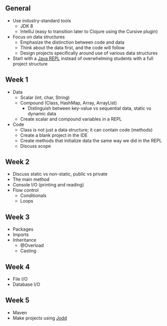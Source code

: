 ## General

* Use industry-standard tools
  * JDK 8
  * IntelliJ (easy to transition later to Clojure using the Cursive plugin)
* Focus on data structures
  * Emphasize the distinction between code and data
  * Think about the data first, and the code will follow
  * Design projects specifically around use of various data structures
* Start with a [Java REPL](http://www.javarepl.com) instead of overwhelming students with a full project structure

## Week 1

* Data
  * Scalar (int, char, String)
  * Compound (Class, HashMap, Array, ArrayList)
    * Distinguish between key-value vs sequential data, static vs dynamic data
  * Create scalar and compound variables in a REPL
* Code
  * Class is not just a data structure; it can contain code (methods)
  * Create a blank project in the IDE
  * Create methods that initialize data the same way we did in the REPL
  * Discuss scope

## Week 2

* Discuss static vs non-static, public vs private
* The main method
* Console I/O (printing and reading)
* Flow control
  * Conditionals
  * Loops

## Week 3

* Packages
* Imports
* Inheritance
  * @Overload
  * Casting

## Week 4

* File I/O
* Database I/O

## Week 5

* Maven
* Make projects using [Jodd](http://jodd.org/)
